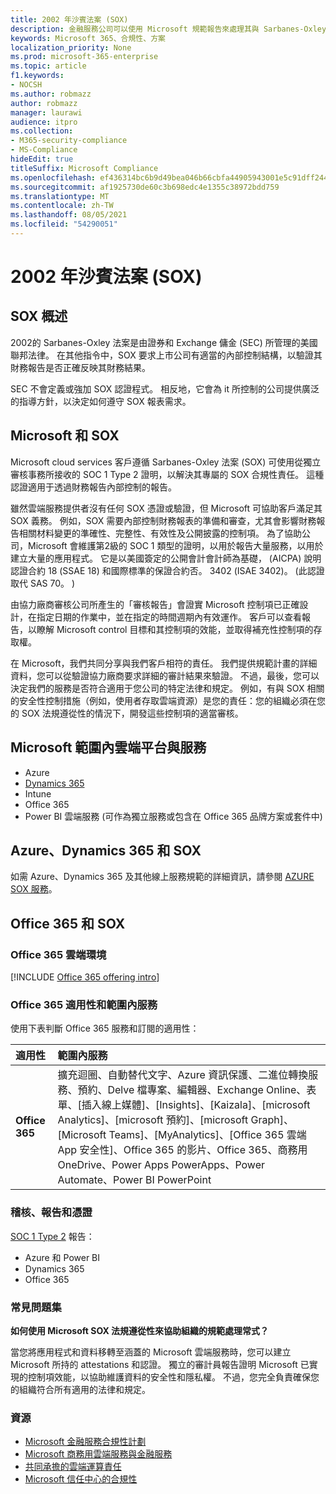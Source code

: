 ```yaml
---
title: 2002 年沙賓法案 (SOX)
description: 金融服務公司可以使用 Microsoft 規範報告來處理其與 Sarbanes-Oxley 法案的相容性。
keywords: Microsoft 365、合規性、方案
localization_priority: None
ms.prod: microsoft-365-enterprise
ms.topic: article
f1.keywords:
- NOCSH
ms.author: robmazz
author: robmazz
manager: laurawi
audience: itpro
ms.collection:
- M365-security-compliance
- MS-Compliance
hideEdit: true
titleSuffix: Microsoft Compliance
ms.openlocfilehash: ef436314bc6b9d49bea046b66cbfa44905943001e5c91dff2441dcd9fab55768
ms.sourcegitcommit: af1925730de60c3b698edc4e1355c38972bdd759
ms.translationtype: MT
ms.contentlocale: zh-TW
ms.lasthandoff: 08/05/2021
ms.locfileid: "54290051"
---
```

# <a name="sarbanes-oxley-act-of-2002-sox"></a>2002 年沙賓法案 (SOX)

## <a name="sox-overview"></a>SOX 概述

2002的 Sarbanes-Oxley 法案是由證券和 Exchange 傭金 (SEC) 所管理的美國聯邦法律。 在其他指令中，SOX 要求上市公司有適當的內部控制結構，以驗證其財務報告是否正確反映其財務結果。

SEC 不會定義或強加 SOX 認證程式。 相反地，它會為 it 所控制的公司提供廣泛的指導方針，以決定如何遵守 SOX 報表需求。

## <a name="microsoft-and-sox"></a>Microsoft 和 SOX

Microsoft cloud services 客戶遵循 Sarbanes-Oxley 法案 (SOX) 可使用從獨立審核事務所接收的 SOC 1 Type 2 證明，以解決其專屬的 SOX 合規性責任。 這種認證適用于透過財務報告內部控制的報告。

雖然雲端服務提供者沒有任何 SOX 憑證或驗證，但 Microsoft 可協助客戶滿足其 SOX 義務。 例如，SOX 需要內部控制財務報表的準備和審查，尤其會影響財務報告相關材料變更的準確性、完整性、有效性及公開披露的控制項。 為了協助公司，Microsoft 會維護第2級的 SOC 1 類型的證明，以用於報告大量服務，以用於建立大量的應用程式。 它是以美國簽定的公開會計會計師為基礎， (AICPA) 說明認證合約 18 (SSAE 18) 和國際標準的保證合約否。 3402 (ISAE 3402)。  (此認證取代 SAS 70。 ) 

由協力廠商審核公司所產生的「審核報告」會證實 Microsoft 控制項已正確設計，在指定日期的作業中，並在指定的時間週期內有效運作。 客戶可以查看報告，以瞭解 Microsoft control 目標和其控制項的效能，並取得補充性控制項的存取權。

在 Microsoft，我們共同分享與我們客戶相符的責任。 我們提供規範計畫的詳細資料，您可以從驗證協力廠商要求詳細的審計結果來驗證。 不過，最後，您可以決定我們的服務是否符合適用于您公司的特定法律和規定。 例如，有與 SOX 相關的安全性控制措施（例如，使用者存取雲端資源）是您的責任：您的組織必須在您的 SOX 法規遵從性的情況下，開發這些控制項的適當審核。

## <a name="microsoft-in-scope-cloud-platforms--services"></a>Microsoft 範圍內雲端平台與服務

- Azure
- [Dynamics 365](https://aka.ms/d365-compliance-list)
- Intune
- Office 365
- Power BI 雲端服務 (可作為獨立服務或包含在 Office 365 品牌方案或套件中)

## <a name="azure-dynamics-365-and-sox"></a>Azure、Dynamics 365 和 SOX

如需 Azure、Dynamics 365 及其他線上服務規範的詳細資訊，請參閱 [AZURE SOX 服務](/azure/compliance/offerings/offering-sox-us)。

## <a name="office-365-and-sox"></a>Office 365 和 SOX

### <a name="office-365-cloud-environments"></a>Office 365 雲端環境

[!INCLUDE [Office 365 offering intro](../includes/o365-offering-introduction.md)]

### <a name="office-365-applicability-and-in-scope-services"></a>Office 365 適用性和範圍內服務

使用下表判斷 Office 365 服務和訂閱的適用性：

| **適用性** | **範圍內服務** |
|:------------------|:----------------------|
| **Office 365** | 擴充迴圈、自動替代文字、Azure 資訊保護、二進位轉換服務、預約、Delve 檔專案、編輯器、Exchange Online、表單、[插入線上媒體]、[Insights]、[Kaizala]、[microsoft Analytics]、[microsoft 預約]、[microsoft Graph]、[Microsoft Teams]、[MyAnalytics]、[Office 365 雲端 App 安全性]、Office 365 的影片、Office 365、商務用 OneDrive、Power Apps PowerApps、Power Automate、Power BI PowerPoint  |

### <a name="audits-reports-and-certificates"></a>稽核、報告和憑證

[SOC 1 Type 2](offering-SOC.md) 報告：

- Azure 和 Power BI
- Dynamics 365
- Office 365

### <a name="frequently-asked-questions"></a>常見問題集

**如何使用 Microsoft SOX 法規遵從性來協助組織的規範處理常式？**

當您將應用程式和資料移轉至涵蓋的 Microsoft 雲端服務時，您可以建立 Microsoft 所持的 attestations 和認證。 獨立的審計員報告證明 Microsoft 已實現的控制項效能，以協助維護資料的安全性和隱私權。 不過，您完全負責確保您的組織符合所有適用的法律和規定。

### <a name="resources"></a>資源

- [Microsoft 金融服務合規性計劃](https://www.microsoft.com/download/details.aspx?id=55332)
- [Microsoft 商務用雲端服務與金融服務](https://www.microsoft.com/trustcenter/cloudservices/financialservices)
- [共同承擔的雲端運算責任](https://aka.ms/sharedresponsibility)
- [Microsoft 信任中心的合規性](https://www.microsoft.com/trust-center/compliance/compliance-overview)
